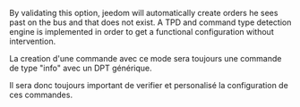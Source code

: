 By validating this option, jeedom will automatically create orders he sees past on the bus and that does not exist.
A TPD and command type detection engine is implemented in order to get a functional configuration without intervention.

La creation d'une commande avec ce mode sera toujours une commande de type "info" avec un DPT générique.

Il sera donc toujours important de verifier et personalisé la configuration de ces commandes.